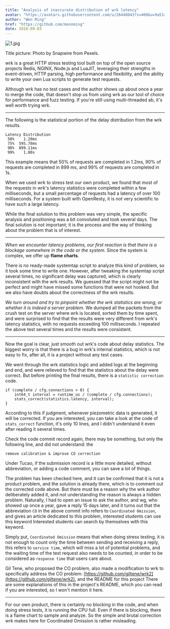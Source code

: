 ```yaml
---
title: "Analysis of inaccurate distribution of wrk latency"
avatar: "https://avatars.githubusercontent.com/u/26448043?s=460&u=9a51a2ee99658ea30918952675fdffeca8b5dc4c&v=4"
author: "Wen Ming"
href: "https://github.com/moonming"
date: 2018-09-03
---  
```


![1.jpg](https://pic4.zhimg.com/80/v2-596a56dceaf120f846ce07484e4c091b_1440w.jpg)

Title picture: Photo by Snapwire from Pexels.

wrk is a great HTTP stress testing tool built on top of the open source projects Redis, NGINX, Node.js and LuaJIT, leveraging their strengths in event-driven, HTTP parsing, high performance and flexibility, and the ability to write your own Lua scripts to generate test requests.

Although wrk has no test cases and the author shows up about once a year to merge the code, that doesn't stop us from using wrk as our tool of choice for performance and fuzz testing. If you're still using multi-threaded ab, it's well worth trying wrk.

---

The following is the statistical portion of the delay distribution from the wrk results.

    Latency Distribution
     50%    1.20ms
     75%  595.78ms
     90%  899.11ms
     99%    1.00s

This example means that 50% of requests are completed in 1.2ms, 90% of requests are completed in 899 ms, and 99% of requests are completed in 1s.

When we used wrk to stress test our own product, we found that most of the requests in wrk's latency statistics were completed within a few milliseconds, but a small percentage of requests had a latency of over 100 milliseconds. For a system built with OpenResty, it is not very scientific to have such a large latency.

While the final solution to this problem was very simple, the specific analysis and positioning was a bit convoluted and took several days. The final solution is not important; it is the process and the way of thinking about the problem that is of interest.

---

*When we encounter latency problems, our first reaction is that there is a blockage somewhere in the code or the system*. Since the system is complex, we offer up **flame charts**.

There is no ready-made systemtap script to analyze this kind of problem, so it took some time to write one. However, after tweaking the systemtap script several times, no significant delay was captured, which is clearly inconsistent with the wrk results. We guessed that the script might not be perfect and might have missed some functions that were not hooked. But we also have doubts about the correctness of the wrk results.

*We turn around and try to pinpoint whether the wrk statistics are wrong, or whether it is indeed a server problem*. We dumped all the packets from the crush test on the server where wrk is located, sorted them by time spent, and were surprised to find that the results were very different from wrk's latency statistics, with no requests exceeding 100 milliseconds. I repeated the above test several times and the results were consistent.

---

Now the goal is clear, just smooth out wrk's code about delay statistics. The biggest worry is that there is a bug in wrk's internal statistics, which is not easy to fix, after all, it is a project without any test cases.

We went through the wrk statistics logic and added logs at the beginning and end, and were relieved to find that the statistics about the delay were correct. But before printing the final results, there is a `statistic correction` code.

    if (complete / cfg.connections > 0) {
        int64_t interval = runtime_us / (complete / cfg.connections);
        stats_correct(statistics.latency, interval);
    }

According to this if judgment, whenever piezometric data is generated, it will be corrected. If you are interested, you can take a look at the code of `stats_correct` function, it's only 10 lines, and I didn't understand it even after reading it several times.

Check the code commit record again, there may be something, but only the following line, and did not understand: the

    remove calibration & improve CO correction

Under Tucao, if the submission record is a little more detailed, without abbreviation, or adding a code comment, you can save a lot of things.

The problem has been checked here, and it can be confirmed that it is not a product problem, and the solution is already there, which is to comment out the corrected code above. But there must be a reason why the wrk author deliberately added it, and not understanding the reason is always a hidden problem. Naturally, I had to open an issue to ask the author, and wg, who showed up once a year, gave a reply 15 days later, and it turns out that the abbreviation `CO` in the above commit info refers to `Coordinated Omission`, and gives an article dedicated to this problem, interested students can use this keyword Interested students can search by themselves with this keyword.

Simply put, `Coordinated Omission` means that when doing stress testing, it is not enough to count only the time between sending and receiving a reply, this refers to `service time`, which will miss a lot of potential problems, and the waiting time of the test request also needs to be counted, in order to be considered as `response time` that users care about.

Gil Tene, who proposed the CO problem, also made a modification to wrk to specifically address the CO problem: [https://github.com/giltene/wrk2](https://github.com/giltene/wrk2), and the README for this project There are some explanations of this in the project's README, which you can read if you are interested, so I won't mention it here.

---

For our own product, there is certainly no blocking in the code, and when doing stress tests, it is running the CPU full. Even if there is blocking, there is a flame chart to sample and analyze. So the simple and brutal correction wrk makes here for Coordinated Omission is rather misleading.
